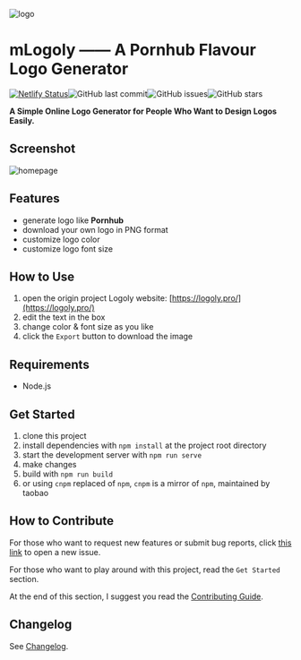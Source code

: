 <p class="text-align:center">
<img src="https://github.com/guobinhit/mlogoly/blob/master/src/assets/mlogoly-pro.png" alt="logo" title="logo" />
</a>

# mLogoly —— A Pornhub Flavour Logo Generator

[![Netlify Status](https://api.netlify.com/api/v1/badges/6095e928-6e66-4f72-8c7a-ba75f4db70f3/deploy-status)](https://app.netlify.com/sites/logoly/deploys)![GitHub last commit](https://img.shields.io/github/last-commit/guobinhit/mlogoly.svg)![GitHub issues](https://img.shields.io/github/issues/guobinhit/mlogoly.svg)![GitHub stars](https://img.shields.io/github/stars/guobinhit/mlogoly.svg)

**A Simple Online Logo Generator for People Who Want to Design Logos Easily.**

## Screenshot

![homepage](https://github.com/guobinhit/mlogoly/blob/master/src/assets/homepage.png)

## Features

- generate logo like **Pornhub**
- download your own logo in PNG format
- customize logo color
- customize logo font size

## How to Use

1. open the origin project Logoly website: [https://logoly.pro/](https://logoly.pro/)
2. edit the text in the box
3. change color & font size as you like
4. click the `Export` button to download the image


## Requirements

- Node.js

## Get Started

1. clone this project
2. install dependencies with `npm install` at the project root directory
3. start the development server with `npm run serve`
4. make changes
5. build with `npm run build`
6. or using `cnpm` replaced of `npm`, `cnpm` is a mirror of `npm`, maintained by taobao  


## How to Contribute 

For those who want to request new features or submit bug reports, click [this link](https://github.com/guobinhit/mlogoly/issues/new/choose) to open a new issue.

For those who want to play around with this project, read the `Get Started` section.

At the end of this section, I suggest you read the [Contributing Guide](Contributing.md).

## Changelog

See [Changelog](Changelog.md).



